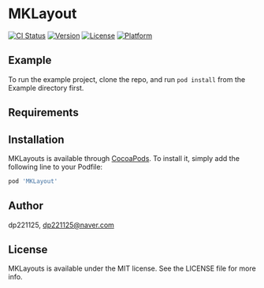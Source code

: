 # MKLayout

[![CI Status](https://img.shields.io/travis/dp221125/MKLayout.svg?style=flat)](https://travis-ci.org/dp221125/MKLayout)
[![Version](https://img.shields.io/cocoapods/v/MKLayout.svg?style=flat)](https://cocoapods.org/pods/MKLayout)
[![License](https://img.shields.io/cocoapods/l/MKLayout.svg?style=flat)](https://cocoapods.org/pods/MKLayout)
[![Platform](https://img.shields.io/cocoapods/p/MKLayout.svg?style=flat)](https://cocoapods.org/pods/MKLayout)

## Example

To run the example project, clone the repo, and run `pod install` from the Example directory first.

## Requirements

## Installation

MKLayouts is available through [CocoaPods](https://cocoapods.org). To install
it, simply add the following line to your Podfile:

```ruby
pod 'MKLayout'
```

## Author

dp221125, dp221125@naver.com

## License

MKLayouts is available under the MIT license. See the LICENSE file for more info.
